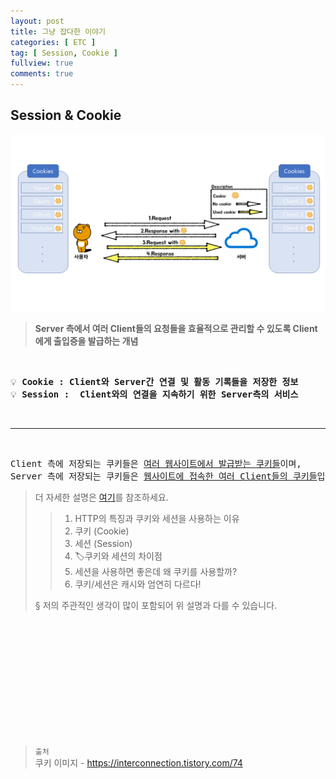 ```yaml
---
layout: post
title: 그냥 잡다한 이야기
categories: [ ETC ]
tag: [ Session, Cookie ]
fullview: true
comments: true
---
```



## **Session & Cookie**


![session_cookie](/assets/images/Session_cookie.png)

><b>Server 측에서 여러 Client들의 요청들을 효율적으로 관리할 수 있도록 Client에게 출입증을 발급하는 개념 </b>

<br>

<pre>
💡<strong> Cookie : Client와 Server간 연결 및 활동 기록들을 저장한 정보</strong>
💡<strong> Session :  Client와의 연결을 지속하기 위한 Server측의 서비스</strong>
</pre>


<br>

--- 

<br>
<pre>
Client 측에 저장되는 쿠키들은 <ins>여러 웹사이트에서 발급받는 쿠키들</ins>이며,
Server 측에 저장되는 쿠키들은 <ins>웹사이트에 접속한 여러 Client들의 쿠키들</ins>입니다.
</pre>


>더 자세한 설명은 <ins>[여기](https://interconnection.tistory.com/74)</ins>를 참조하세요.<br>
>>1. HTTP의 특징과 쿠키와 세션을 사용하는 이유
>>2. 쿠키 (Cookie)
>>3. 세션 (Session)
>>4. 🏷️쿠키와 세션의 차이점
>>5. 세션을 사용하면 좋은데 왜 쿠키를 사용할까?
>>6. 쿠키/세션은 캐시와 엄연히 다르다!
>
> § 저의 주관적인 생각이 많이 포함되어 위 설명과 다를 수 있습니다.


<br><br><br><br><br><br><br><br><br><br><br>




>`출처` <br>
>쿠키 이미지 - https://interconnection.tistory.com/74